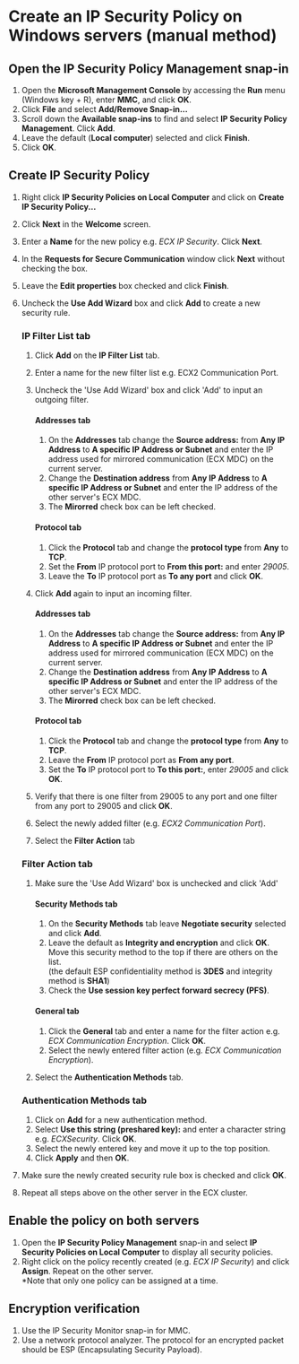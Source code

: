 # Create an IP Security Policy on Windows servers (manual method)
## Open the IP Security Policy Management snap-in
01. Open the **Microsoft Management Console** by accessing the **Run** menu (Windows key + R), enter **MMC**, and click **OK**.
02. Click **File** and select **Add/Remove Snap-in...**
03. Scroll down the **Available snap-ins** to find and select **IP Security Policy Management**. Click **Add**.
04. Leave the default (**Local computer**) selected and click **Finish**.
05. Click **OK**.
## Create IP Security Policy
01. Right click **IP Security Policies on Local Computer** and click on **Create IP Security Policy...**
02. Click **Next** in the **Welcome** screen.
03. Enter a **Name** for the new policy e.g. *ECX IP Security*. Click **Next**.
04. In the **Requests for Secure Communication** window click **Next** without checking the box.
05. Leave the **Edit properties** box checked and click **Finish**.
06. Uncheck the **Use Add Wizard** box and click **Add** to create a new security rule.
    ### IP Filter List tab
    01. Click **Add** on the **IP Filter List** tab.
    02. Enter a name for the new filter list e.g. ECX2 Communication Port.
    03. Uncheck the 'Use Add Wizard' box and click 'Add' to input an outgoing filter.
        #### Addresses tab
        01. On the **Addresses** tab change the **Source address:** from **Any IP Address** to **A specific IP Address or Subnet** and enter the IP address used for mirrored communication (ECX MDC) on the current server.
        02. Change the **Destination address** from **Any IP Address** to **A specific IP Address or Subnet** and enter the IP address of the other server's ECX MDC.
        03. The **Mirorred** check box can be left checked.
        #### Protocol tab
        01. Click the **Protocol** tab and change the **protocol type** from **Any** to **TCP**.
        02. Set the **From** IP protocol port to **From this port:** and enter *29005*.
        03. Leave the **To** IP protocol port as **To any port** and click **OK**.    
        
    04. Click **Add** again to input an incoming filter.
        #### Addresses tab
        01. On the **Addresses** tab change the **Source address:** from **Any IP Address** to **A specific IP Address or Subnet** and enter the IP address used for mirrored communication (ECX MDC) on the current server.
        02. Change the **Destination address** from **Any IP Address** to **A specific IP Address or Subnet** and enter the IP address of the other server's ECX MDC.
        03. The **Mirorred** check box can be left checked.
        #### Protocol tab
        01. Click the **Protocol** tab and change the **protocol type** from **Any** to **TCP**.
        02. Leave the **From** IP protocol port as **From any port**.
        03. Set the **To** IP protocol port to **To this port:**, enter *29005* and click **OK**.
    05. Verify that there is one filter from 29005 to any port and one filter from any port to 29005 and click **OK**.
    06. Select the newly added filter (e.g. *ECX2 Communication Port*).
    07. Select the **Filter Action** tab
    ### Filter Action tab
    01. Make sure the 'Use Add Wizard' box is unchecked and click 'Add'
        #### Security Methods tab
        01. On the **Security Methods** tab leave **Negotiate security** selected and click **Add**.
        02. Leave the default as **Integrity and encryption** and click **OK**. Move this security method to the top if there are others on the list.    
        (the default ESP confidentiality method is **3DES** and integrity method is **SHA1**)
        03. Check the **Use session key perfect forward secrecy (PFS)**.
        #### General tab
        01. Click the **General** tab and enter a name for the filter action e.g. *ECX Communication Encryption*. Click **OK**.
        02. Select the newly entered filter action (e.g. *ECX Communication Encryption*).    
        
    08. Select the **Authentication Methods** tab.
    ### Authentication Methods tab
    01. Click on **Add** for a new authentication method.
    02. Select **Use this string (preshared key):** and enter a character string e.g. *ECXSecurity*. Click **OK**.
    09. Select the newly entered key and move it up to the top position. 
    10. Click **Apply** and then **OK**.    
    
07. Make sure the newly created security rule box is checked and click **OK**.
08. Repeat all steps above on the other server in the ECX cluster.
## Enable the policy on both servers
01. Open the **IP Security Policy Management** snap-in and select **IP Security Policies on Local Computer** to display all security policies.
02. Right click on the policy recently created (e.g. *ECX IP Security*) and click **Assign**. Repeat on the other server.    
    \*Note that only one policy can be assigned at a time.
## Encryption verification
01. Use the IP Security Monitor snap-in for MMC.
02. Use a network protocol analyzer. The protocol for an encrypted packet should be ESP (Encapsulating Security Payload).


